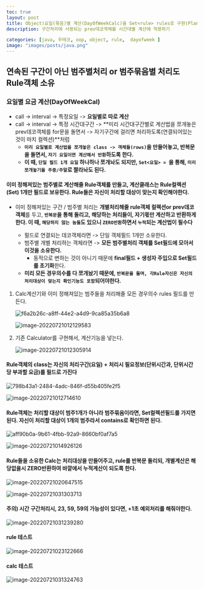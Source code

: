 ```yaml
---
toc: true
layout: post
title: Object)요일(묶음)별 계산(DayOfWeekCalc)을 Set<rule> rules로 구현(Plan8)
description: 구간처리에 사용되는 prev데코객체를 시간대별 계산에 적용하기

categories: [java, 우테코, oop, object, rule,  dayofweek ]
image: "images/posts/java.png"
---
```


## 연속된 구간이 아닌 범주별처리 or 범주묶음별 처리도 Rule객체 소유

### 요일별 요금 계산(DayOfWeekCal)

- call -> interval -> 특정요일 -> **요일별로 따로 계산**
- call -> interval -> 특정 시간대구간 -> **미리 시간대구간별로 계산법을 쪼개놓은 prev데코객체를 for문을 돌면서 -> 자기구간에 걸리면 처리하도록(연결되어있는 것이 마치 컬렉션)**처럼 
  - **`미리 요일별로 계산법을 쪼개놓은 class -> 객체들(rows)`을 만들어놓고, 반복문을 돌면서, `자기 요일이면 계산해서 반환`하도록 한다.**
  - **이 때, `단일 필드 1개 요일` 하나하나 쪼개놔도 되지만, `Set<요일> = `을 통해, `미리 쪼개놓기을 주중/주말`로 짤라놔도 된다.**





#### 이미 정해져있는 범주별로 계산해줄 Rule객체를 만들고, 계산클래스는 Rule컬렉션(Set) 1개만 필드로 보유한다. Rule들은 자신이 처리할 대상이 맞는지 확인해야한다.

- 이미 정해져있는 구간 / 범주별 처리는 **개별처리해줄 rule객체 컬렉션or prev데코객체**를 두고, **`반복문`을 통해 돌리고, 해당하는 처리들이, 자기몫만 계산하고 반환하게 한다. 이 때, `해당하지 않는 놈들`도 있으니 `ZERO반환`하면서 `누적`되는 계산법이 필수다**

  - 필드로 연결되는 데코객체라면 -> 단일 객체필드 1개만 소유한다.
  - 범주별 개별 처리하는 객체라면 -> **모든 범주별처리 객체를 Set필드에 모아서 이것을 소유한다.**
    - 동적으로 변하는 것이 아니기 때문에 **final필드 + 생성자 주입으로 Set필드를 초기화**한다.
  - **미리 모든 경우의수를 다 쪼개놨기 때문에, `반복문을 돌며, 각Rule자신은 자신의 처리대상이 맞는지 확인기능도 포함`되어야한다.**

  

1. Calc계산기와 이미 정해져있는 범주들을 처리해줄 모든 경우의수 rules 필드를 만든다.

   ![f6a2b26c-a8ff-44e2-a4d9-9ca85a35b6a8](https://raw.githubusercontent.com/is3js/screenshots/main/f6a2b26c-a8ff-44e2-a4d9-9ca85a35b6a8.gif)

   ![image-20220721012129583](https://raw.githubusercontent.com/is3js/screenshots/main/image-20220721012129583.png)



2. 기존 Calculator를 구현해서, 계산기능을 넣는다.

   ![image-20220721012305914](https://raw.githubusercontent.com/is3js/screenshots/main/image-20220721012305914.png)





#### Rule객체의 class는 자신의 처리구간(요일) + 처리시 필요정보(단위시간과, 단위시간당 부과할 요금)를 필드로 가진다


![798b43a1-2484-4adc-846f-d55b405fe2f5](https://raw.githubusercontent.com/is3js/screenshots/main/798b43a1-2484-4adc-846f-d55b405fe2f5.gif)

![image-20220721012714610](https://raw.githubusercontent.com/is3js/screenshots/main/image-20220721012714610.png)



#### Rule객체는 처리할 대상이 범주1개가 아니라 범주묶음이라면, Set컬렉션필드를 가지면 된다. 자신이 처리할 대상이 1개의 범주라서 contains로 확인하면 된다.

![aff90b0a-9b61-4fbb-92a9-8660bf0af7a5](https://raw.githubusercontent.com/is3js/screenshots/main/aff90b0a-9b61-4fbb-92a9-8660bf0af7a5.gif)

![image-20220721014926126](https://raw.githubusercontent.com/is3js/screenshots/main/image-20220721014926126.png)





#### Rule들을 소유한 Calc는 처리대상을 만들어주고, rule를 반복문 돌리되, 개별계산은 해당없을시 ZERO반환하여 바깥에서 누적계산이 되도록 한다.

![image-20220721020647515](https://raw.githubusercontent.com/is3js/screenshots/main/image-20220721020647515.png)

![image-20220721031303713](https://raw.githubusercontent.com/is3js/screenshots/main/image-20220721031303713.png)



#### 주의) 시간 구간처리시, 23, 59, 59의 가능성이 있다면, +1초 예외처리를 해줘야한다.

![image-20220721031239280](https://raw.githubusercontent.com/is3js/screenshots/main/image-20220721031239280.png)

#### rule 테스트

![image-20220721023122666](https://raw.githubusercontent.com/is3js/screenshots/main/image-20220721023122666.png)



#### calc 테스트

![image-20220721031324763](https://raw.githubusercontent.com/is3js/screenshots/main/image-20220721031324763.png)